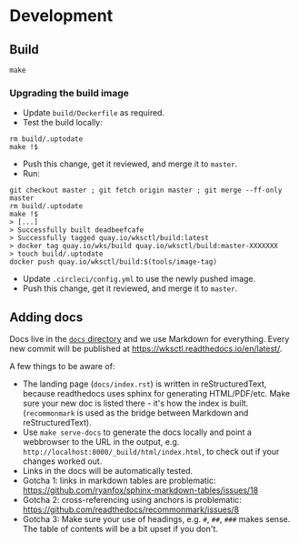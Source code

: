 # Development

## Build

```console
make
```

### Upgrading the build image

- Update `build/Dockerfile` as required.
- Test the build locally:

```console
rm build/.uptodate
make !$
```

- Push this change, get it reviewed, and merge it to `master`.
- Run:

```console
git checkout master ; git fetch origin master ; git merge --ff-only master
rm build/.uptodate
make !$
> [...]
> Successfully built deadbeefcafe
> Successfully tagged quay.io/wksctl/build:latest
> docker tag quay.io/wks/build quay.io/wksctl/build:master-XXXXXXX
> touch build/.uptodate
docker push quay.io/wksctl/build:$(tools/image-tag)
```

- Update `.circleci/config.yml` to use the newly pushed image.
- Push this change, get it reviewed, and merge it to `master`.

## Adding docs

Docs live in the [`docs` directory](https://github.com/weaveworks/wksctl/tree/master/docs)
and we use Markdown for everything. Every new commit will be published at
<https://wksctl.readthedocs.io/en/latest/>.

A few things to be aware of:

- The landing page (`docs/index.rst`) is written in reStructuredText, because readthedocs uses sphinx for generating HTML/PDF/etc. Make sure your new doc is listed there - it's how the index is built. (`recommonmark` is used as the bridge between Markdown and reStructuredText).
- Use `make serve-docs` to generate the docs locally and point a webbrowser to the URL in the output, e.g. `http://localhost:8000/_build/html/index.html`, to check out if your changes worked out.
- Links in the docs will be automatically tested.
- Gotcha 1: links in markdown tables are problematic: <https://github.com/ryanfox/sphinx-markdown-tables/issues/18>
- Gotcha 2: cross-referencing using anchors is problematic: <https://github.com/readthedocs/recommonmark/issues/8>
- Gotcha 3: Make sure your use of headings, e.g. `#`, `##`, `###` makes sense. The table of contents will be a bit upset if you don't.
